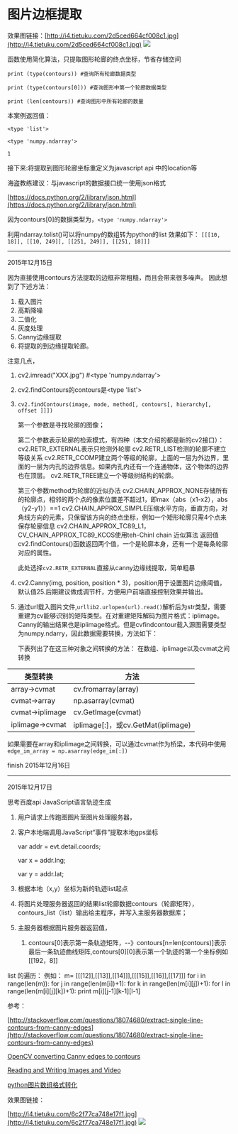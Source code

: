 # 图片边框提取

效果图链接：[http://i4.tietuku.com/2d5ced664cf008c1.jpg](http://i4.tietuku.com/2d5ced664cf008c1.jpg)
![](http://i4.tietuku.com/2d5ced664cf008c1.jpg)

函数使用简化算法，只提取图形轮廊的终点坐标，节省存储空间


    print (type(contours)) #查询所有轮廊数据类型

    print (type(contours[0])) #查询图形中第一个轮廊数据类型

    print (len(contours)) #查询图形中所有轮廊的数量


本案例返回值：

    <type 'list'>

    <type 'numpy.ndarray'>

    1


接下来:将提取到图形轮廊坐标重定义为javascript api 中的location等

海盗教练建议：与javascript的数据接口统一使用json格式

[https://docs.python.org/2/library/json.html](https://docs.python.org/2/library/json.html)

因为contours[0]的数据类型为，`<type 'numpy.ndarray'>`

利用ndarray.tolist()可以将numpy的数组转为python的list
效果如下：
`[[[10, 18]], [[10, 249]], [[251, 249]], [[251, 18]]]`




----------
2015年12月15日

因为直接使用contours方法提取的边框非常粗糙，而且会带来很多噪声。
因此想到了下述方法：

1. 载入图片
2. 高斯降噪
3. 二值化
3. 灰度处理
4. Canny边缘提取
5. 将提取的到边缘提取轮廊。

注意几点，

1. cv2.imread("XXX.jpg") #<type 'numpy.ndarray'>
2. cv2.findContours的contours是<type 'list'>
3. `cv2.findContours(image, mode, method[, contours[, hierarchy[, offset ]]])`

    第一个参数是寻找轮廓的图像；

    第二个参数表示轮廓的检索模式，有四种（本文介绍的都是新的cv2接口）：
        cv2.RETR_EXTERNAL表示只检测外轮廓
        cv2.RETR_LIST检测的轮廓不建立等级关系
        cv2.RETR_CCOMP建立两个等级的轮廓，上面的一层为外边界，里面的一层为内孔的边界信息。如果内孔内还有一个连通物体，这个物体的边界也在顶层。
        cv2.RETR_TREE建立一个等级树结构的轮廓。

    第三个参数method为轮廓的近似办法
        cv2.CHAIN_APPROX_NONE存储所有的轮廓点，相邻的两个点的像素位置差不超过1，即max（abs（x1-x2），abs（y2-y1））==1
        cv2.CHAIN_APPROX_SIMPLE压缩水平方向，垂直方向，对角线方向的元素，只保留该方向的终点坐标，例如一个矩形轮廓只需4个点来保存轮廓信息
        cv2.CHAIN_APPROX_TC89_L1，CV_CHAIN_APPROX_TC89_KCOS使用teh-Chinl chain 近似算法
    返回值
    cv2.findContours()函数返回两个值，一个是轮廓本身，还有一个是每条轮廓对应的属性。
	
	此处选择`cv2.RETR_EXTERNAL`直接从canny边缘线提取，简单粗暴

3. cv2.Canny(img, position, position * 3)，position用于设置图片边缘阈值，默认值25.后期建议做成调节杆，方便用户前端直接控制效果并输出。
4. 通过url载入图片文件,`urllib2.urlopen(url).read()`解析后为str类型，需要重建为cv能够识别的矩阵类型。在对重建矩阵解码为图片格式：iplimage。Canny的输出结果也是iplimage格式。但是cvfindcontour载入源图需要类型为numpy.ndarry，因此数据需要转换，方法如下：

	下表列出了在这三种对象之间转换的方法：
	在数组、iplimage以及cvmat之间转换

| 类型转换 | 方法 |
|--------|--------|
|    array→cvmat   |    cv.fromarray(array)     |
| cvmat→array |	np.asarray(cvmat) |
| cvmat→iplimage | cv.GetImage(cvmat) |
| iplimage→cvmat	|iplimage[:]，或cv.GetMat(iplimage) |

如果需要在array和iplimage之间转换，可以通过cvmat作为桥梁，本代码中使用`edge_im_array = np.asarray(edge_im[:])`

finish 2015年12月16日




******

2015年12月17日

思考百度api JavaScript语言轨迹生成

1. 用户请求上传跑图图片至图片处理服务器，
2. 客户本地端调用JavaScript“事件”提取本地gps坐标

	var addr = evt.detail.coords;

	var x = addr.lng;

	var y = addr.lat;
2. 根据本地（x,y）坐标为新的轨迹list起点
3. 将图片处理服务器返回的结果list轮廊数据contours（轮廊矩阵），contours_list（list）输出给主程序，并写入主服务器数据库；
4. 主服务器根据图片服务器返回值，
	1. contours[0]表示第一条轨迹矩阵，--》contours[n=len(contours)]表示最后一条轨迹曲线矩阵,contours[0][0]表示第一个轨迹的第一个坐标例如[[192，8]]


list 的遍历：
例如：
	m= [[[12]],[[13]],[[14]]],[[[15]],[[16]],[[17]]] 
	for i in range(len(m)):
     for j in range(len(m[i])+1):
        for k in range(len(m[i][j])+1):
            for l in range(len(m[i][j][k])+1):
			print m[i][j-1][k-1][l-1]
	

参考：

[http://stackoverflow.com/questions/18074680/extract-single-line-contours-from-canny-edges](http://stackoverflow.com/questions/18074680/extract-single-line-contours-from-canny-edges)

[OpenCV converting Canny edges to contours](http://www.helpsforcoder.com/code/15751940-opencv-converting-canny-edges-to-contours.html)

[Reading and Writing Images and Video](http://i12.tietuku.com/3eccda985794c42b.jpg)

[python图片数组格式转化](http://blog.csdn.net/xueweuchen/article/details/38756075 "python图片数组格式转化")

效果图链接：

[http://i4.tietuku.com/6c2f77ca748e17f1.jpg](http://i4.tietuku.com/6c2f77ca748e17f1.jpg)
![](http://i12.tietuku.com/9d6280b185ba688b.jpg)

